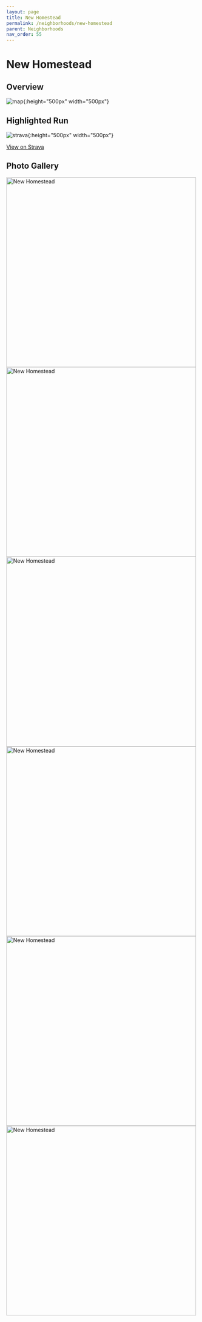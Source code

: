 ```yaml
---
layout: page
title: New Homestead
permalink: /neighborhoods/new-homestead
parent: Neighborhoods
nav_order: 55
---
```


# New Homestead

## Overview

![map](../images/new-homestead/map.png){:height="500px" width="500px"}

## Highlighted Run

![strava](../images/new-homestead/strava.jpg){:height="500px" width="500px"}

[View on Strava](https://www.strava.com/activities/4222089150)

## Photo Gallery

<img src="../images/new-homestead/new-homestead-1.jpg" alt="New Homestead" title="street sign" width="500" />
<img src="../images/new-homestead/new-homestead-2.jpg" alt="New Homestead" title="park" width="500" />
<img src="../images/new-homestead/new-homestead-3.jpg" alt="New Homestead" title="spooky scary skeleton" width="500" />
<img src="../images/new-homestead/new-homestead-4.jpg" alt="New Homestead" title="ballfield" width="500" />
<img src="../images/new-homestead/new-homestead-5.jpg" alt="New Homestead" title="posted" width="500" />
<img src="../images/new-homestead/new-homestead-6.jpg" alt="New Homestead" title="trails" width="500" />